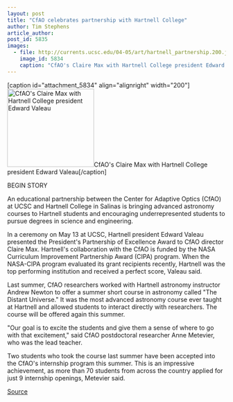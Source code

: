 ```yaml
---
layout: post
title: "CfAO celebrates partnership with Hartnell College"
author: Tim Stephens
article_author: 
post_id: 5835
images:
  - file: http://currents.ucsc.edu/04-05/art/hartnell_partnership.200.jpg
    image_id: 5834
    caption: "CfAO's Claire Max with Hartnell College president Edward Valeau"
---
```


[caption id="attachment_5834" align="alignright" width="200"]<a href="http://dev-ucsc-news.pantheonsite.io/wp-content/uploads/2005/05/hartnell_partnership.200.jpg"><img class="size-full wp-image-5834" src="http://dev-ucsc-news.pantheonsite.io/wp-content/uploads/2005/05/hartnell_partnership.200.jpg" alt="CfAO's Claire Max with Hartnell College president Edward Valeau" width="200" height="180" /></a>CfAO's Claire Max with Hartnell College president Edward Valeau[/caption]
<p>
  <a name="content" id="content"></a> BEGIN STORY
</p>
<p>
  An educational partnership between the Center for Adaptive Optics (CfAO) at UCSC and Hartnell College in Salinas is bringing advanced astronomy courses to Hartnell students and encouraging underrepresented students to pursue degrees in science and engineering.
</p>
<p>
  In a ceremony on May 13 at UCSC, Hartnell president Edward Valeau presented the President's Partnership of Excellence Award to CfAO director Claire Max. Hartnell's collaboration with the CfAO is funded by the NASA Curriculum Improvement Partnership Award (CIPA) program. When the NASA-CIPA program evaluated its grant recipients recently, Hartnell was the top performing institution and received a perfect score, Valeau said.
</p>
<p>
  Last summer, CfAO researchers worked with Hartnell astronomy instructor Andrew Newton to offer a summer short course in astronomy called "The Distant Universe." It was the most advanced astronomy course ever taught at Hartnell and allowed students to interact directly with researchers. The course will be offered again this summer.
</p>
<p>
  "Our goal is to excite the students and give them a sense of where to go with that excitement," said CfAO postdoctoral researcher Anne Metevier, who was the lead teacher.
</p>
<p>
  Two students who took the course last summer have been accepted into the CfAO's internship program this summer. This is an impressive achievement, as more than 70 students from across the country applied for just 9 internship openings, Metevier said.<br>
</p>
<p><a href="http://www1.ucsc.edu/currents/04-05/05-23/brief-partnership.asp" title="Permalink to brief-partnership">Source</a></p>
